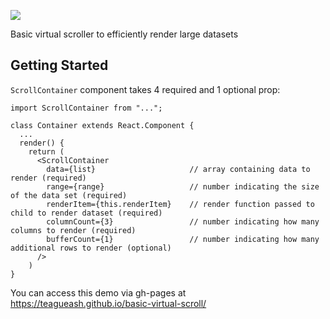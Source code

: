 ![](https://img.shields.io/github/license/teagueash/basic-virtual-scroll.svg)

Basic virtual scroller to efficiently render large datasets

## Getting Started

`ScrollContainer` component takes 4 required and 1 optional prop:

```
import ScrollContainer from "...";

class Container extends React.Component {
  ...
  render() {
    return (
      <ScrollContainer
        data={list}                     // array containing data to render (required)
        range={range}                   // number indicating the size of the data set (required)
        renderItem={this.renderItem}    // render function passed to child to render dataset (required)
        columnCount={3}                 // number indicating how many columns to render (required)
        bufferCount={1}                 // number indicating how many additional rows to render (optional)
      />
    )
}
```

You can access this demo via gh-pages at https://teagueash.github.io/basic-virtual-scroll/
